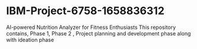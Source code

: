 # IBM-Project-6758-1658836312
AI-powered Nutrition Analyzer for Fitness Enthusiasts
This repository contains, Phase 1, Phase 2 , Project planning and development phase along with ideation phase
